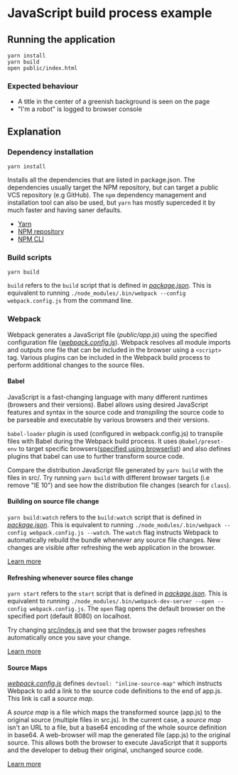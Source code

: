# JavaScript build process example

## Running the application

```
yarn install
yarn build
open public/index.html
```

### Expected behaviour

* A title in the center of a greenish background is seen on the page
* "I'm a robot" is logged to browser console

## Explanation

### Dependency installation

```
yarn install
```
Installs all the dependencies that are listed in package.json. The
dependencies usually target the NPM repository, but can target a public VCS
repository (e.g GitHub). The `npm` dependency management and installation
tool can also be used, but `yarn` has mostly superceded it by much faster and
having saner defaults.

* [Yarn][-3]
* [NPM repository][-2]
* [NPM CLI][-1]

### Build scripts

```
yarn build
```
`build` refers to the `build` script that is defined in
[_package.json_](https://github.com/urmastalimaa/interactive-frontend-development/tree/master/lecture_1/package.json#L28).
This is equivalent to running `./node_modules/.bin/webpack --config
webpack.config.js` from the command line.

### Webpack

Webpack generates a JavaScript file (_public/app.js_) using the specified
configuration file
([_webpack.config.js_](https://github.com/urmastalimaa/interactive-frontend-development/tree/master/lecture_1/webpack.config.js)).
Webpack resolves all module imports and outputs one file that can be included
in the browser using a `<script>` tag. Various plugins can be included in the
Webpack build process to perform additional changes to the source files.

#### Babel

JavaScript is a fast-changing language with many different runtimes (browsers
and their versions). Babel allows using desired JavaScript features and syntax
in the source code and _transpiling_ the source code to be parseable and
executable by various browsers and their versions.

`babel-loader` plugin is used (configured in webpack.config.js) to transpile
files with Babel during the Webpack build process. It uses `@babel/preset-env`
to target specific browsers([specified using browserlist][0]) and also defines
plugins that babel can use to further transform source code.

Compare the distribution JavaScript file generated by `yarn build` with the
files in src/.  Try running `yarn build` with different browser targets (i.e
remove "IE 10") and see how the distribution file changes (search for `class`).

#### Building on source file change

`yarn build:watch` refers to the `build:watch` script that is defined in
[_package.json_](https://github.com/urmastalimaa/interactive-frontend-development/tree/master/lecture_1/package.json#L29).
This is equivalent to running `./node_modules/.bin/webpack --config
webpack.config.js --watch`. The `watch` flag instructs Webpack to automatically
rebuild the bundle whenever any source file changes. New changes are visible
after refreshing the web application in the browser.

[Learn more][1]

#### Refreshing whenever source files change

`yarn start` refers to the `start` script that is defined in
[_package.json_](https://github.com/urmastalimaa/interactive-frontend-development/tree/master/lecture_1/package.json#L30).
This is equivalent to running `./node_modules/.bin/webpack-dev-server --open
--config webpack.config.js`. The `open` flag opens the default browser on the
specified port (default 8080) on localhost.

Try changing
[src/index.js](https://github.com/urmastalimaa/interactive-frontend-development/tree/master/lecture_1/src/index.js)
and see that the browser pages refreshes automatically once you save your
change.

[Learn more][2]

#### Source Maps

[_webpack.config.js_](https://github.com/urmastalimaa/interactive-frontend-development/tree/master/lecture_1/webpack.config.js#L13)
defines `devtool: "inline-source-map"` which instructs Webpack to add a link to
the source code definitions to the end of app.js.  This link is call a _source
map_.

A _source map_ is a file which maps the transformed source (app.js) to the
original source (multiple files in src.js). In the current case, a _source map_
isn't an URL to a file, but a base64 encoding of the whole source definition in
base64. A web-browser will map the generated file (app.js) to the original
source. This allows both the browser to execute JavaScript that it supports and
the developer to debug their original, unchanged source code.

[Learn more][3]

[-3]: https://yarnpkg.com/en/
[-2]: https://www.npmjs.com/
[-1]: https://docs.npmjs.com/getting-started/what-is-npm
[0]: https://github.com/ai/browserslist
[1]: https://webpack.js.org/guides/development/#using-watch-mode
[2]: https://webpack.js.org/guides/development/#using-webpack-dev-server
[3]: https://webpack.js.org/guides/development/#using-source-maps
